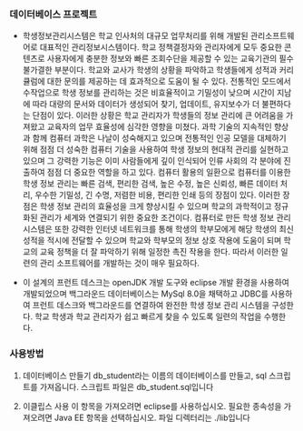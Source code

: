 ### 데이터베이스 프로젝트
- 학생정보관리시스템은 학교 인사처의 대규모 업무처리를 위해 개발된 관리소프트웨어로 대표적인 관리정보시스템이다. 학교 정책결정자와 관리자에게 모두 중요한 콘텐츠로 사용자에게 충분한 정보와 빠른 조회수단을 제공할 수 있는 교육기관의 필수불가결한 부분이다. 학교와 교사가 학생의 상황을 파악하고 학생들에게 성적과 커리큘럼에 대한 문의를 제공하는 데 효과적으로 도움이 될 수 있다. 전통적인 모드에서 수작업으로 학생 정보를 관리하는 것은 비효율적이고 기밀성이 낮으며 시간이 지남에 따라 대량의 문서와 데이터가 생성되어 찾기, 업데이트, 유지보수가 더 불편하다는 단점이 있다. 이러한 상황은 학교 관리자가 학생들의 정보 관리에 큰 어려움을 가져왔고 교육자의 업무 효율성에 심각한 영향을 미쳤다. 과학 기술의 지속적인 향상과 함께 컴퓨터 과학은 나날이 성숙해지고 있으며 전통적인 인공 모델을 대체하기 위해 점점 더 성숙한 컴퓨터 기술을 사용하여 학생 정보의 현대적 관리를 실현하고 있으며 그 강력한 기능은 이미 사람들에게 깊이 인식되어 인류 사회의 각 분야에 진출하여 점점 더 중요한 역할을 하고 있다. 컴퓨터 활용의 일환으로 컴퓨터를 이용한 학생 정보 관리는 빠른 검색, 편리한 검색, 높은 수정, 높은 신뢰성, 빠른 데이터 처리, 우수한 기밀성, 긴 수명, 저렴한 비용, 편리한 인쇄 등의 장점이 있다. 이러한 장점은 학생 정보 관리의 효율성을 크게 향상시킬 수 있으며 학교의 과학적이고 정규화된 관리가 세계와 연결되기 위한 중요한 조건이다. 컴퓨터로 만든 학생 정보 관리 시스템은 또한 강력한 인터넷 네트워크를 통해 학생의 학부모에게 해당 학생의 최신 성적을 적시에 전달할 수 있으며 학교와 학부모의 정보 상호 작용에 도움이 되며 학교의 교육 정책을 더 잘 파악하기 위해 일정한 촉진 작용을 한다. 따라서 이러한 일련의 관리 소프트웨어를 개발하는 것이 매우 필요하다.

- 이 설계의 프런트 데스크는 openJDK 개발 도구와 eclipse 개발 환경을 사용하여 개발되었으며 백그라운드 데이터베이스는 MySql 8.0을 채택하고 JDBC를 사용하여 프런트 데스크와 백그라운드를 연결하여 완전한 학생 정보 관리 시스템을 구성한다. 학교 학생과 학교 관리자가 쉽고 빠르게 찾을 수 있도록 일련의 작업을 수행한다.

### 사용방법
1. 데이터베이스 만들기
db_student라는 이름의 데이터베이스를 만들고, sql 스크립트를 가져옵니다. 스크립트 파일은 db_student.sql입니다

2. 이클립스 사용
이 항목을 가져오려면 eclipse를 사용하십시오. 필요한 종속성을 가져오려면 Java EE 항목을 선택하십시오. 파일 디렉터리는 ./lib입니다
